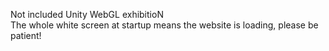 Not included Unity WebGL exhibitioN \
The whole white screen at startup means the website is loading, please be patient!
